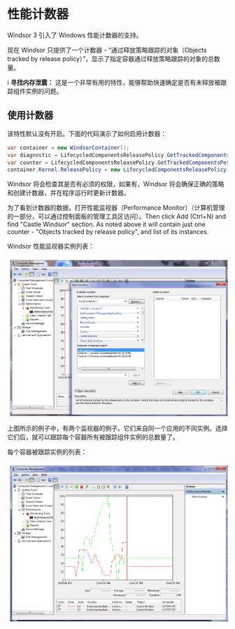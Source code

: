 # 性能计数器

Windsor 3 引入了 Windows 性能计数器的支持。

现在 Windsor 只提供了一个计数器 - “通过释放策略跟踪的对象（Objects tracked by release policy）”，显示了指定容器通过释放策略跟踪的对象的总数量。

:information_source: **寻找内存泄露：** 这是一个非常有用的特性，能够帮助快速确定是否有未释放被跟踪组件实例的问题。

## 使用计数器

该特性默认没有开启。下面的代码演示了如何启用计数器：

```csharp
var container = new WindsorContainer();
var diagnostic = LifecycledComponentsReleasePolicy.GetTrackedComponentsDiagnostic(container.Kernel);
var counter = LifecycledComponentsReleasePolicy.GetTrackedComponentsPerformanceCounter(new PerformanceMetricsFactory());
container.Kernel.ReleasePolicy = new LifecycledComponentsReleasePolicy(diagnostic, counter);
```

Windsor 将会检查其是否有必须的权限，如果有，Windsor 将会确保正确的策略和创建计数器，并在程序运行时更新计数器。

为了看到计数器的数据，打开性能监视器（Performance Monitor）（计算机管理的一部分，可以通过控制面板的管理工具区访问）。Then click Add (Ctrl+N) and find "Castle Windsor" section. As noted above it will contain just one counter - "Objects tracked by release policy", and list of its instances.

Windsor 性能监视器实例列表：

![](images/perf-counter-setup.png)

上图所示的例子中，有两个监视器的例子。它们来自同一个应用的不同实例。选择它们后，就可以跟踪每个容器所有被跟踪组件实例的总数量了。

每个容器被跟踪实例的列表：

![](images/perf-counter-instances.png)
